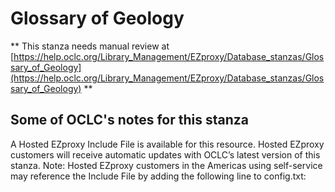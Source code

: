# Glossary of Geology
** This stanza needs manual review at [https://help.oclc.org/Library_Management/EZproxy/Database_stanzas/Glossary_of_Geology](https://help.oclc.org/Library_Management/EZproxy/Database_stanzas/Glossary_of_Geology) **

## Some of OCLC's notes for this stanza

A Hosted EZproxy Include File is available for this resource. Hosted EZproxy customers will receive automatic updates with OCLC&rsquo;s latest version of this stanza. Note: Hosted EZproxy customers in the Americas using self-service may reference the Include File by adding the following line to config.txt:

&nbsp;

&nbsp;
